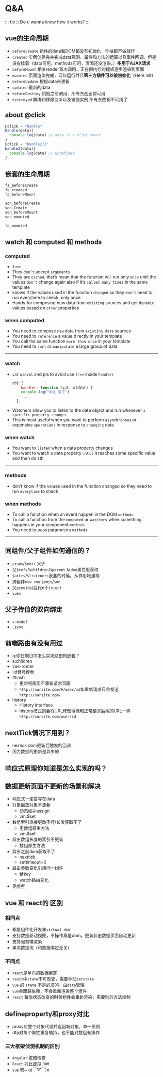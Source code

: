 
# Q&A

::: tip :)
Do u wanna know how it works?
:::

## vue的生命周期 
- `beforeCreate` 组件的data和DOM都没有初始化，你啥都不做就行
- `created` 实例创建完并完成data观测、属性和方法的运算以及事件回调，但是没有挂载（data可用，methods可用，页面还没渲染。）**多用于AJAX请求**
- `beforeMount` 相关render首次调用，正在把内存的模板逐步渲染到页面
- `mounted` 页面渲染完成，可以运行并且**第三方插件可以被初始化**（Here init)
- `beforeUpdate` 根据data来更新
- `updated` 最新的data
- `beforeDestroy` 销毁之前调用，所有东西正常可用
- `destroyed` 解绑和移除监听以及销毁实例 所有东西都不可用了

## about @click
``` js
@click = "handle"
handle(data){
  console.log(data) // data is a click event
}
@click = "handle2()"
handle2(data){
  console.log(data) // undefined
}
```

## 嵌套的生命周期
``` bash
fa_beforeCreate
fa_created
fa_beforeMount

son_beforeCreate
son_Create
son_beforeMount
son_mounted

fa_mounted

```

## watch 和 computed 和 methods
### computed
  - `func`
  - They `don’t` accept `arguments`
  - They are `cached`, that’s mean that the function will run only `once` until the values `don’t` change again also if it’s `called many times` in the same template
  - knows if the values used in the function `changed` so they `don’t` need to run everytime to check, only once
  - Handy for composing new data from `existing` sources and get `dynamic` values based on `other` properties
### when computed
- You need to compose `new` data from `existing data` sources
- You need to `reference` a value directly in your template
- You call the same function `more than once` in your template
- You need to `sort` or `manipulate` a large group of data
---
### watch
- `val` `oldval` and pls to avoid use `()=>` inside `handler`
  ``` js
  obj:{
      handler: function (val, oldVal) { 
      console.log("obj 变了")
      ...
    },
  ```
- Watchers allow you to listen to the data object and run whenever `a specific property changes`
- This is most useful when you want to perform `asynchronous` or expensive `operations` in response to `changing` data
### when watch
- You want to `listen` when a data property changes
- You want to watch a data property `until` it reaches some specific value and then do sth
---
### methods
  - don’t know if the values used in the function changed so they need to run `everytime` to check
### when methods
- To call a function when an event happen in the DOM `methods`
- To call a function from the `computed` or `watchers` when something happens in your component `methods`
- You need to pass parameters `methods`
---

## 同组件/父子组件如何通信的？
- `props`/`$emit` 父子
- 父`$refs`/`$children`/`$parent` 从`dom`属性里获取
- `$attrs`/`$listeners`嵌套的时候，从作用域里取
- 跨组件`new vue` `$emit`/`$on`
- 父`provide`/后代n个`inject`
- `vuex`

## 父子传值的双向绑定
- `v-model`
- `.sync`
## 前端路由有没有用过 
- q:你在项目中怎么实现路由的嵌套？
- a:children
- vue-router
- :id冒号传参
- #hash
    - 更新视图但不重新请求页面
    - `http://oursite.com/#/user/id`如重新请求只会发送`http://oursite.com/`
- history
    - History interface
    - history模式则会将URL修改得就和正常请求后端的URL一样 `http://oursite.com/user/id`
## nextTick情况下用到？
- nextick dom更新后触发的回调
- 因为数据的更新是异步的
## 响应式原理你知道是怎么实现的吗？
## 数据更新页面不更新的场景和解决
- 响应式一定要写在data
- 对象里放对象不更新
    - 动态维护assign
    - vm.$set
- 数组索引直接更改不行/长度获取不了
    - 用数组原生方法  
    - vm.$set
- 超出数组长度的索引不更新
    - 数组原生方法
- 异步之前dom获取不了
    - nexttick
    - settimeout=0
- 路由参数变化引用同一组件
    - 给key
    - watch路由变化
- 见[参考](https://www.cnblogs.com/houxianzhou/p/13645294.html)

## vue 和 react的 区别
### 相同点
- 都是组件化开发和`virtual dom`
- 支持数据驱动视图，不操作真是dom，更新状态数据页面自动更新
- 支持服务端渲染
- 单向数据流（和数据绑定无关）
### 不同点
- `react`是单向的数据绑定
- `react`中`state`不可改变，需要手动`setstate`
- `vue` 的 `state` 不是必须的，由`data`管理
- `vue`会跟踪依赖，不会重新渲染整个组件
- `react` 每当状态改变的时候组件会重新渲染，需要别的方法控制

## defineproperty和proxy对比
- proxy对整个对象代理并返回新对象，单一原则
- dfp对每个属性重复劫持，也不能对数组有操作

### 三大框架侦测机制的区别
- `Angular` 脏值检查
- `React` 对比虚拟 `DOM`
- `Vue` 嗯~ o(*￣▽￣*)o
